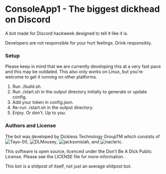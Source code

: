 # ConsoleApp1 - The biggest dickhead on Discord

A bot made for Discord hackweek designed to tell it like it is.  

Developers are not responsible for your hurt feelings. Drink responsibly. 

### Setup

Please keep in mind that we are currently developing this at a very fast pace and this may be outdated. This also only works on Linux, but you're welcome to get it running on
other platforms. 

 1. Run ./build.sh.
 2. Run ./start.sh in the output directory initially to generate or update config.
 3. Add your token in config.json.
 4. Re-run ./start.sh in the output directory.
 5. Enjoy. Or don't. Up to you.

### Authors and License 

The bot was developed by Dickless Technology GroupTM which consists of ![Tayo-00](https://github.com/Tayo-00/), ![DLMousey](https://github.com/DLMousey/), ![jacksonisiah](https://github.com/jacksonisiah/), and ![nacleric](https://github.com/nacleric/).
 
This software is open source, licenced under the Don't Be A Dick Public License. Please see the LICENSE file for more information. 

This bot is a shitpost of itself, not just an average shitpost bot. 